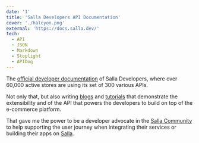 ```yaml
---
date: '1'
title: 'Salla Developers API Documentation'
cover: './halcyon.png'
external: 'https://docs.salla.dev/'
tech:
  - API
  - JSON
  - Markdown
  - Stoplight
  - APIDog
---
```


The [official developer documentation](https://docs.salla.dev/) of Salla Developers, where over 60,000 active stores are using its set of 300 various APIs.

Not only that, but also writing [blogs](https://salla.dev/blog) and [tutorials](https://salla.dev/tutorial) that demonstrate the extensibility and of the API that powers the developers to build on top of the e-commerce platform.

That gave me the power to be a developer advocate in the [Salla Community](https://t.me/salladev) to help supporting the user journey when integrating their services or building their apps on [Salla](https://salla.sa/).

